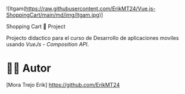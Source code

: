 ![Itgam(https://raw.githubusercontent.com/ErikMT24/Vue.js-ShoppingCart/main/md/img/Itgam.jpg)]


Shopping Cart 🚗 Project

Projecto didactico para el curso de Desarrollo de aplicaciones moviles usando _VueJs - 
Composition API_.
# 👨‍🎓 Autor
[Mora Trejo Erik] https://github.com/ErikMT24
